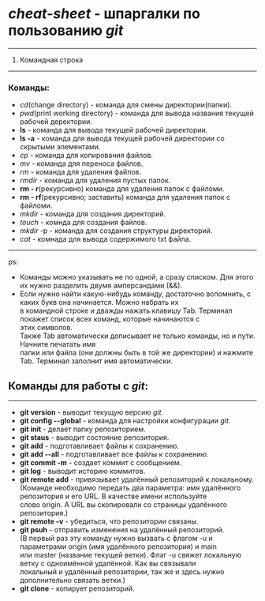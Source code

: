 # *cheat-sheet* - шпаргалки по пользованию *git*

----

1. Командная строка  

----

### Команды:

- *cd*(change directory) - команда для смены директории(папки).
- *pwd*(print working directory) - команда для вывода названия текущей рабочей деректории.
- **ls** - команда для вывода текущей рабочей директории. 
- **ls -a** - команда для вывода текущей рабочей директории со скрытыми элементами.
- *cp* - команда для копирования файлов.
- *mv* - команда для переноса файлов.
- *rm* - команда для удаления файлов. 
- *rmdir* - команда для удаления пустых папок.
- **rm - r**(рекурсивно) команда для удаления папок с файломи.
- **rm - rf**(рекурсивно; заставить) команда для удаления папок с файломи.
- *mkdir* - команда для создания директорий. 
- *touch* - комнда для создания файлов.
- *mkdir* -p - команда для создания структуры директорий.
- *cat* - комнада для вывода содержимого txt файла.

----  

ps:  
- Команды можно указывать не по одной, а сразу списком. Для этого их нужно разделить двумя амперсандами (&&).  
- Если нужно найти какую-нибудь команду, достаточно вспомнить, с каких букв она начинается. Можно набрать их  
 в командной строке и дважды нажать клавишу Tab. Терминал покажет список всех команд, которые начинаются с  
 этих символов.<br> Также Tab автоматически дописывает не только команды, но и пути. Начните печатать имя  
 папки или файла (они должны быть в той же директории) и нажмите Tab. Терминал заполнит имя автоматически.

## Команды для работы с *git*:

----

- **git version** - выводит текущую версию *git*.
- **git config --global** - команда для настройки конфигурации *git*.
- **git init** - делает папку репозиторием.
- **git staus** - выводит состояние репозитория.
- **git add** - подготавливает файлы к сохранению.
- **git add --all** - подготавливает все файлы к сохранению.
- **git commit -m** - создает коммит с сообщением.
- **git log** - выводит историю коммитов.
- **git remote add** - привязывает удалённый репозиторий к локальному.  
(Команде необходимо передать два параметра: имя удалённого репозитория и его URL. В качестве имени используйте  
 слово origin. А URL вы скопировали со страницы удалённого репозитория.)
- **git remote -v** - убедиться, что репозитории связаны.
- **git psuh** - отправить изменения на удалённый репозиторий.  
(В первый раз эту команду нужно вызвать с флагом -u и параметрами origin (имя удалённого репозитория) и main  
 или master (название текущей ветки). Флаг -u свяжет локальную ветку с одноимённой удалённой. Как вы связывали  
 локальный и удалённый репозитории, так же и здесь нужно дополнительно связать ветки.)
- **git clone** - копирует репозиторий.

